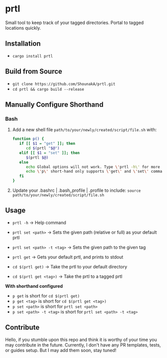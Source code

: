 # prtl
Small tool to keep track of your tagged directories. Portal to tagged locations quickly.

## Installation
- ```cargo install prtl```

## Build from Source
- ```git clone https://github.com/ShounakA/prtl.git```
- ```cd prtl && cargo build --release```

## Manually Configure Shorthand

### Bash
1. Add a new shell file `path/to/your/newly/created/script/file.sh` with: 
   ```bash
   function p() {
      if [[ $1 = "get" ]]; then 
         cd $(prtl "$@")
      elif [[ $1 = "set" ]]; then
         $(prtl $@)
      else
         echo Global options will not work. Type \'prtl -h\' for more info.
         echo \'p\' short-hand only supports \'get\' and \'set\' commands. 
      fi
   }
   ```
2. Update your .bashrc | .bash_profile | .profile to include:
``` source path/to/your/newly/created/script/file.sh ```

## Usage

- ```prtl -h``` -> Help command
- ```prtl set <path>``` -> Sets the given path (relative or full) as your default prtl
- ```prtl set <path> -t <tag>``` -> Sets the given path to the given tag


- ```prtl get``` -> Gets your default prtl, and prints to stdout
- ```cd $(prtl get)``` -> Take the prtl to your default directory
- ```cd $(prtl get <tag>)``` -> Take the prtl to a tagged prtl

__With shorthand configured__ 
 - ```p get``` is short for ```cd $(prtl get)```
 - ```p get <tag>``` is short for ```cd $(prtl get <tag>)```
 - ```p set <path>``` is short for ```prtl set <path>```
 - ```p set <path> -t <tag>``` is short for ```prtl set <path> -t <tag>```

## Contribute
Hello, if you stumble upon this repo and think it is worthy of your time you may contribute in the future.
Currently, I don't have any PR templates, tests, or guides setup. But I may add them soon, stay tuned!  